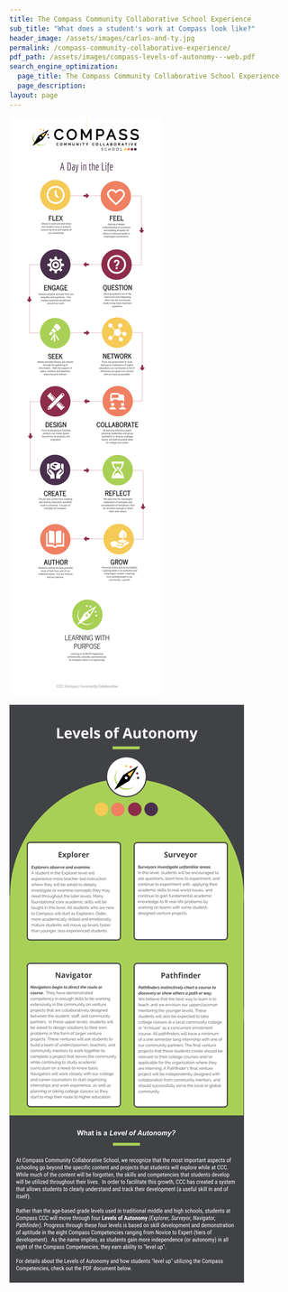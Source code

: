 ```yaml
---
title: The Compass Community Collaborative School Experience
sub_title: "What does a student's work at Compass look like?"
header_image: /assets/images/carlos-and-ty.jpg
permalink: /compass-community-collaborative-experience/
pdf_path: /assets/images/compass-levels-of-autonomy---web.pdf
search_engine_optimization:
  page_title: The Compass Community Collaborative School Experience
  page_description:
layout: page
---
```



![](/assets/images/versions/b082b427-a1c1-468f-b2fe-46bfb07767e3-4---x----2500-9375x---.png)

![](/assets/images/versions/fccea96b-9a5e-481f-a59e-1631ccbf4a7b---x0-0-2550-6250-816-2000x---.png)

&nbsp;